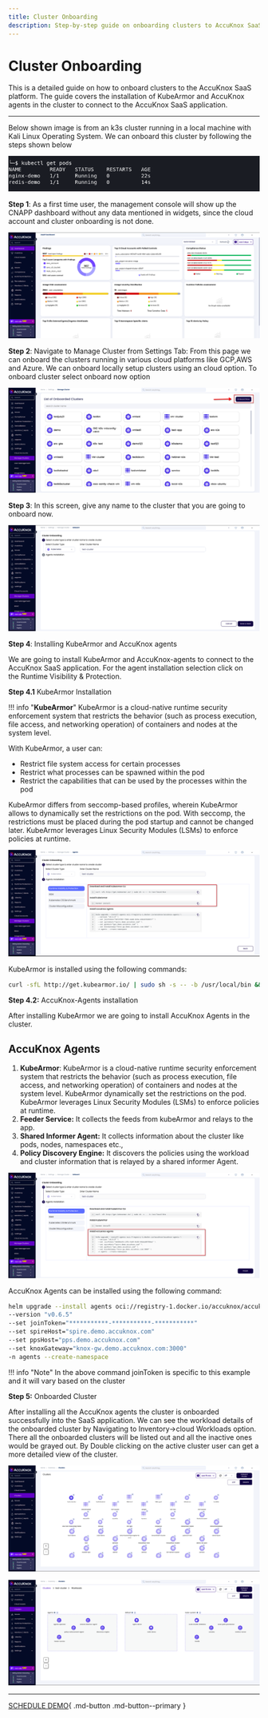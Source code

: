 ```yaml
---
title: Cluster Onboarding
description: Step-by-step guide on onboarding clusters to AccuKnox SaaS, including installing KubeArmor and AccuKnox agents for secure integration.
---
```


# Cluster Onboarding

This is a detailed guide on how to onboard clusters to the AccuKnox SaaS platform. The guide covers the installation of KubeArmor and AccuKnox agents in the cluster to connect to the AccuKnox SaaS application.

---
Below shown image is from an k3s cluster running in a local machine with Kali Linux Operating System. We can onboard this cluster by following the steps shown below

![Cluster Onboarding](images/cluster-onboarding/image5.png)

**Step 1**: As a first time user, the management console will show up the CNAPP dashboard without any data mentioned in widgets, since the cloud account and cluster onboarding is not done.

![Cluster Onboarding](images/cluster-onboarding/image2.png)

**Step 2**: Navigate to Manage Cluster from Settings Tab: From this page we can onboard the clusters running in various cloud platforms like GCP,AWS and Azure. We can onboard locally setup clusters using an cloud option. To onboard cluster select onboard now option

![Cluster Onboarding](images/cluster-onboarding/image7.png)

**Step 3**: In this screen, give any name to the cluster that you are going to onboard now.

![Cluster Onboarding](images/cluster-onboarding/image1.png)

**Step 4**: Installing KubeArmor and AccuKnox agents

We are going to install KubeArmor and AccuKnox-agents to connect to the AccuKnox SaaS application. For the agent installation selection click on the Runtime Visibility & Protection.

**Step 4.1** KubeArmor Installation

!!! info "**KubeArmor**"
    KubeArmor is a cloud-native runtime security enforcement system that restricts the behavior (such as process execution, file access, and networking operation) of containers and nodes at the system level.

With KubeArmor, a user can:

- Restrict file system access for certain processes
- Restrict what processes can be spawned within the pod
- Restrict the capabilities that can be used by the processes within the pod

KubeArmor differs from seccomp-based profiles, wherein KubeArmor allows to dynamically set the restrictions on the pod. With seccomp, the restrictions must be placed during the pod startup and cannot be changed later. KubeArmor leverages Linux Security Modules (LSMs) to enforce policies at runtime.

![Cluster Onboarding](images/cluster-onboarding/image4.png)

KubeArmor is installed using the following commands:

```bash
curl -sfL http://get.kubearmor.io/ | sudo sh -s -- -b /usr/local/bin && karmor install
```

**Step 4.2:** AccuKnox-Agents installation

After installing KubeArmor we are going to install AccuKnox Agents in the cluster.

## AccuKnox Agents

1. **KubeArmor**: KubeArmor is a cloud-native runtime security enforcement system that restricts the behavior (such as process execution, file access, and networking operation) of containers and nodes at the system level. KubeArmor dynamically set the restrictions on the pod. KubeArmor leverages Linux Security Modules (LSMs) to enforce policies at runtime.
2. **Feeder Service:** It collects the feeds from kubeArmor and relays to the app.
3. **Shared Informer Agent:** It collects information about the cluster like pods, nodes, namespaces etc.,
4. **Policy Discovery Engine:** It discovers the policies using the workload and cluster information that is relayed by a shared informer Agent.

![Cluster Onboarding](images/cluster-onboarding/image3.png)

AccuKnox Agents can be installed using the following command:

```sh
helm upgrade --install agents oci://registry-1.docker.io/accuknox/accuknox-agents
--version "v0.6.5"
--set joinToken="***********-***********-***********"
--set spireHost="spire.demo.accuknox.com"
--set ppsHost="pps.demo.accuknox.com"
--set knoxGateway="knox-gw.demo.accuknox.com:3000"
-n agents --create-namespace
```

!!! info "Note"
    In the above command joinToken is specific to this example and it will vary based on the cluster

**Step 5:** Onboarded Cluster

After installing all the AccuKnox agents the cluster is onboarded successfully into the SaaS application. We can see the workload details of the onboarded cluster by Navigating to Inventory→cloud Workloads option. There all the onboarded clusters will be listed out and all the inactive ones would be grayed out. By Double clicking on the active cluster user can get a more detailed view of the cluster.

![Cluster Onboarding](images/cluster-onboarding/image8.png)

![Cluster Onboarding](images/cluster-onboarding/image6.png)

<!-- # # **cluster Onboarding**

# Below shown image is from an k3s cluster running in local machine with Ubuntu 22.04 Operating System. We can onboard this umanaged cluster by following the steps shown below

# ![Cluster Onboarding](images/cluster-onboarding/k3s.png)

# **Step 1:** As a first time user, the management console will show up the CNAPP dashboard without any data mentioned in widgets, since the cloud account and cluster onboarding is not done

# ![Cluster Onboarding](images/cluster-onboarding/cnapp-dashboard.png)

# **Step 2:** Navigate to Manage Cluster from Settings Tab

# From this page we can onboard the clusters running in various cloud platforms like GCP,AWS and Azure. We can onboard locally setup cluster using an cloud option. To onboard cluster select *onboard now* option

# ![Cluster Onboarding](images/cluster-onboarding/cluster-onboarding-1.png)

# **Step 3:** In this screen, give any name to the cluster that you are going to onboard now

# ![Cluster Onboarding](images/cluster-onboarding/cluster-onboarding-2.png)

# **Step 4:** Onboarded Cluster without AccuKnox agents

# The onboarded cluster’s workload details will not be visible as we have not installed AccuKnox agents. So next we will be installing AccuKnox agents

# ![Cluster Onboarding](images/cluster-onboarding/cluster-onboarding-3.png)

# **Step 5:** Installing KubeArmor and AccuKnox agents

# We are going to install KubeArmor and AccuKnox-agents to connect to the AccuKnox SaaS application

# **Step 5.1:** KubeArmor Installation

# **KubeArmor:**

# KubeArmor is a cloud-native runtime security enforcement system that restricts the behavior (such as process execution, file access, and networking operation) of containers and nodes at the system level. With KubeArmor, a user can

# + Restrict file system access for certain processes

# + Restrict what processes can be spawned within the pod

# + Restrict the capabilities that can be used by the processes within the pod

# KubeArmor differs from seccomp-based profiles, wherein KubeArmor allows to dynamically set the restrictions on the pod. With seccomp, the restrictions must be placed during the pod startup and cannot be changed later. KubeArmor leverages Linux Security Modules (LSMs) to enforce policies at runtime

# ![Cluster Onboarding](images/cluster-onboarding/cluster-onboarding-4.png)

# KubeArmor is installed using the following commands

# ```bash

# >> curl -sfL <http://get.kubearmor.io/> | sudo sh -s -- -b /usr/local/bin

# >> karmor install

# ```

# Sample Output

# ```sh

# vagrant@master-node:-$ curl -sfl <http://get.kubearmor.io/> | sudo sh -s -- -b /usr/local/bin

# kubearmor/kubearmor-client info checking GitHub for latest tag

# kubearmor/kubearmor-client info found version: 0.11.6 for v0.11.6/1inux/amd64

# kubearmor/kubearmor-client info installed /usr/local/bin/karmor

# vagrant@master-node:-$ karmor install

# • Auto Detected Environment : k3s

# • CRD kubearmorpolicies.security.kubearmor.com

# • CRD kubearmorhostpolicies.security.kubearmor.com

# • Service Account

# • Cluster Role Bindings

# • KubeArmor Relay Service

# • KubeArmor Relay Deployment

# • KubeArmor DaemonSetkubearmor/kubearmor:stable-gRPC.32767 -enablekubeArmorHostPolicy

# • KubeArmor Policy Manager Service

# • KubeArmor Policy Manager Deployment

# • KubeArmor Host Policy Manager Service

# • KubeArmor Host Policy Manager Deployment

# • KubeArmor Annotation Controller TLS certificates

# • KubeArmor Annotation Controller Deployment

# • KubeArmor Annotation Controller Service

# • KubeArmor Annotation Controller Mutation Admission Registration

# • Done Installing KubeArmor

# • Done Checking , ALL Services are running

# • Execution Time : 17.934890329s

# vagrant@master-node:-$

# ```

# **Step 5.2:** AccuKnox-Agents installation

# After installing KubeArmor we are going to install AccuKnox Agents in the cluster

# **AccuKnox Agents:**

# 1. **KubeArmor:**  KubeArmor is a cloud-native runtime security enforcement system that restricts the behavior (such as process execution, file access, and networking operation) of containers and nodes at the system level. KubeArmor dynamically set the restrictions on the pod. KubeArmor leverages Linux Security Modules (LSMs) to enforce policies at runtime

# 2. **Feeder Service:** It collects the feeds from kubeArmor and relays to the app

# 3. **Shared Informer Agent:** It collects information about the cluster like pods, nodes, namespaces etc

# 4. **Policy Discovery Engine:** It discovers the policies using the workload and cluster information that is relayed by a shared informer Agent

# ![Cluster Onboarding](images/cluster-onboarding/cluster-onboarding-6.png)

# AccuKnox Agents can be installed using the following command

# ```bash

# helm upgrade --install accuknox-agents oci://public.ecr.aws/k9v9d5v2/accuknox-agents \

# --version "v0.2.6" \

# --set joinToken="***********-***********-***********" \

# --set spireHost="spire.demo.accuknox.com" \

# --set ppsHost="pps.demo.accuknox.com" \

# --set knoxGateway="knox-gw.demo.accuknox.com:3000" \

# -n accuknox-agents --create-namespace

# ```

# Sample Output

# ```sh

# WARNING: Kubernetes configuration file is group-readable. This is insecure. Location: /home/vagrant/.kube/config

# WARNING: Kubernetes configuration file is world-readable. This is insecure. Location: /home/vagrant/.kube/config

# "accuknox-agents-dev" already exists with the same configuration, skipping

# WARNING: Kubernetes configuration file is group-readable. This is insecure. Location: /home/vagrant/.kube/config

# WARNING: Kubernetes configuration file is world-readable. This is insecure. Location: /home/vagrant/.kube/config

# Hang tight while we grab the latest from your chart repositories

# ...Successfully got an update from the "accuknox-agents-dev" chart repository

# Update Complete. *Happy Helming!*

# WARNING: Kubernetes configuration file is group-readable. This is insecure. Location: /home/vagrant/.kube/config

# WARNING: Kubernetes configuration file is world-readable. This is insecure. Location: /home/vagrant/.kube/config

# Release "agents-operator" does not exist. Installing it now

# NAME: agents-operator

# LAST DEPLOYED: Mon Jan 30 10:22:37 2023

# NAMESPACE: accuknox-agents S

# TATUS: deployed

# REVISION: 1

# TEST SUITE: None

# vagrant@master-node:-$

# ```

# **Note:** In the above command **joinToken**  is specific to this example and it will vary based on the cluster

# **Step 6:** Onboarded Cluster

# After installing all the AccuKnox agents the cluster is onboarded successfully into the SaaS application. We can see the workload details of the onboarded cluster by Navigating to Inventory→cloud Workloads option

# ![Cluster Onboarding](images/cluster-onboarding/cluster-onboarding-8.png) -->

  - - -
[SCHEDULE DEMO](https://www.accuknox.com/contact-us){ .md-button .md-button--primary }
